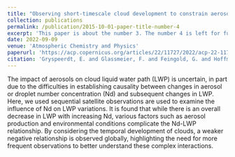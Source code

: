```yaml
---
title: "Observing short-timescale cloud development to constrain aerosol–cloud interactions"
collection: publications
permalink: /publication/2015-10-01-paper-title-number-4
excerpt: 'This paper is about the number 3. The number 4 is left for future work.'
date: 2022-09-09
venue: 'Atmospheric Chemistry and Physics'
paperurl: 'https://acp.copernicus.org/articles/22/11727/2022/acp-22-11727-2022.html'
citation: 'Gryspeerdt, E. and Glassmeier, F. and Feingold, G. and Hoffmann, F. and Murray-Watson, R. J. (2022). &quot;Observing short-timescale cloud development to constrain aerosol–cloud interactions.&quot; <i>Atmospheric Chemistry and Physics</i>. 1(3).'
---
```

The impact of aerosols on cloud liquid water path (LWP) is uncertain, in part due to the difficulties in establishing causality between changes in aerosol or droplet number concentration (Nd) and subsequent changes in LWP. Here, we used sequential satellite observations are used to examine the influence of Nd on LWP variations. It is found that while there is an overall decrease in LWP with increasing Nd, various factors such as aerosol production and environmental conditions complicate the Nd-LWP relationship. By considering the temporal development of clouds, a weaker negative relationship is observed globally, highlighting the need for more frequent observations to better understand these complex interactions.



<!-- Recommended citation: Gryspeerdt, E. and Glassmeier, F. and Feingold, G. and Hoffmann, F. and Murray-Watson, R. J. (2022). "Observing short-timescale cloud development to constrain aerosol–cloud interactions." <i>Atmospheric Physics and Chemistry</i>. 1(3). -->